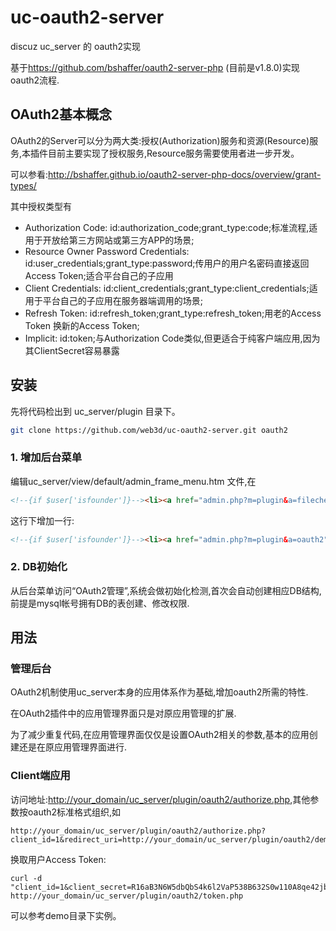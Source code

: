 # uc-oauth2-server

discuz uc_server 的 oauth2实现

基于<https://github.com/bshaffer/oauth2-server-php> (目前是v1.8.0)实现oauth2流程.

## OAuth2基本概念

OAuth2的Server可以分为两大类:授权(Authorization)服务和资源(Resource)服务,本插件目前主要实现了授权服务,Resource服务需要使用者进一步开发。

可以参看:<http://bshaffer.github.io/oauth2-server-php-docs/overview/grant-types/>

其中授权类型有

* Authorization Code: id:authorization_code;grant_type:code;标准流程,适用于开放给第三方网站或第三方APP的场景;
* Resource Owner Password Credentials: id:user_credentials;grant_type:password;传用户的用户名密码直接返回Access Token;适合平台自己的子应用
* Client Credentials: id:client_credentials;grant_type:client_credentials;适用于平台自己的子应用在服务器端调用的场景;
* Refresh Token: id:refresh_token;grant_type:refresh_token;用老的Access Token 换新的Access Token;
* Implicit: id:token;与Authorization Code类似,但更适合于纯客户端应用,因为其ClientSecret容易暴露

## 安装

先将代码检出到 uc_server/plugin 目录下。

```bash
git clone https://github.com/web3d/uc-oauth2-server.git oauth2
```

### 1. 增加后台菜单

编辑uc_server/view/default/admin_frame_menu.htm 文件,在

```html
<!--{if $user['isfounder']}--><li><a href="admin.php?m=plugin&a=filecheck" target="main">{lang plugin}</a></li><!--{/if}-->
```

这行下增加一行:

```html
<!--{if $user['isfounder']}--><li><a href="admin.php?m=plugin&a=oauth2" target="main">OAuth2管理</a></li><!--{/if}-->
```

### 2. DB初始化

从后台菜单访问“OAuth2管理”,系统会做初始化检测,首次会自动创建相应DB结构,前提是mysql帐号拥有DB的表创建、修改权限.

## 用法

### 管理后台

OAuth2机制使用uc_server本身的应用体系作为基础,增加oauth2所需的特性.

在OAuth2插件中的应用管理界面只是对原应用管理的扩展.

为了减少重复代码,在应用管理界面仅仅是设置OAuth2相关的参数,基本的应用创建还是在原应用管理界面进行.

### Client端应用

访问地址:<http://your_domain/uc_server/plugin/oauth2/authorize.php>,其他参数按oauth2标准格式组织,如

```
http://your_domain/uc_server/plugin/oauth2/authorize.php?client_id=1&redirect_uri=http://your_domain/uc_server/plugin/oauth2/demo/&response_type=code&state=123456
```

换取用户Access Token:

```
curl -d "client_id=1&client_secret=R16aB3N6W5dbQbS4k6l2VaP538B632S0w110A8qe42jb2fP9I2i8t1t8C7ge93nb&grant_type=authorization_code&code=abcd" http://your_domain/uc_server/plugin/oauth2/token.php
```
可以参考demo目录下实例。